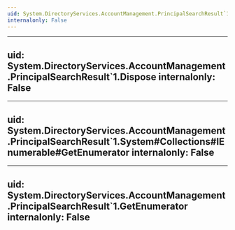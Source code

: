 ```yaml
---
uid: System.DirectoryServices.AccountManagement.PrincipalSearchResult`1
internalonly: False
---
```


---
uid: System.DirectoryServices.AccountManagement.PrincipalSearchResult`1.Dispose
internalonly: False
---

---
uid: System.DirectoryServices.AccountManagement.PrincipalSearchResult`1.System#Collections#IEnumerable#GetEnumerator
internalonly: False
---

---
uid: System.DirectoryServices.AccountManagement.PrincipalSearchResult`1.GetEnumerator
internalonly: False
---

